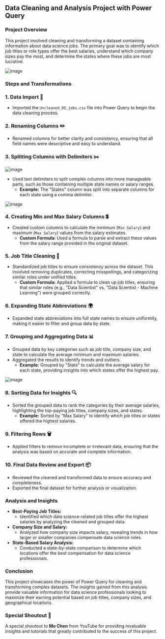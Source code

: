 Data Cleaning and Analysis Project with Power Query
---------------------------------------------------

### Project Overview

This project involved cleaning and transforming a dataset containing information about data science jobs. The primary goal was to identify which job titles or role types offer the best salaries, understand which company sizes pay the most, and determine the states where these jobs are most lucrative.

![image](https://github.com/user-attachments/assets/717996ef-0cea-4f26-9c5b-ffd3e4da8139)

### Steps and Transformations

### 1\. **Data Import 🚀**

*   Imported the `Uncleaned_DS_jobs.csv` file into Power Query to begin the data cleaning process.

### 2\. **Renaming Columns ✏️**

*   Renamed columns for better clarity and consistency, ensuring that all field names were descriptive and easy to understand.

### 3\. **Splitting Columns with Delimiters ✂️**
![image](https://github.com/user-attachments/assets/e1ef3cd3-517b-4a27-8cb0-09df1fc85805)

*   Used text delimiters to split complex columns into more manageable parts, such as those containing multiple state names or salary ranges.
    *   **Example:** The "States" column was split into separate columns for each state using a comma delimiter.

![image](https://github.com/user-attachments/assets/5e5efb7f-352c-4d92-8d38-6f1b830a8f06)

### 4\. **Creating Min and Max Salary Columns 💲**

*   Created custom columns to calculate the minimum (`Min Salary`) and maximum (`Max Salary`) values from the salary estimates.
    *   **Custom Formula:** Used a formula to parse and extract these values from the salary range provided in the original dataset.

### 5\. **Job Title Cleaning 🧹**

*   Standardized job titles to ensure consistency across the dataset. This involved removing duplicates, correcting misspellings, and categorizing similar roles under unified titles.
    *   **Custom Formula:** Applied a formula to clean up job titles, ensuring that similar roles (e.g., "Data Scientist" vs. "Data Scientist - Machine Learning") were grouped correctly.

### 6\. **Expanding State Abbreviations 🌍**

*   Expanded state abbreviations into full state names to ensure uniformity, making it easier to filter and group data by state.

### 7\. **Grouping and Aggregating Data 📊**

*   Grouped data by key categories such as job title, company size, and state to calculate the average minimum and maximum salaries.
*   Aggregated the results to identify trends and outliers.
    *   **Example:** Grouped by "State" to calculate the average salary for each state, providing insights into which states offer the highest pay.

![image](https://github.com/user-attachments/assets/15ff4ae3-495e-43c7-a47f-bbbb9a8725a0)


### 8\. **Sorting Data for Insights 🔍**

*   Sorted the grouped data to rank the categories by their average salaries, highlighting the top-paying job titles, company sizes, and states.
    *   **Example:** Sorted by "Max Salary" to identify which job titles or states offered the highest salaries.

### 9\. **Filtering Rows 🗑️**

*   Applied filters to remove incomplete or irrelevant data, ensuring that the analysis was based on accurate and complete information.

### 10\. **Final Data Review and Export 📦**

*   Reviewed the cleaned and transformed data to ensure accuracy and completeness.
*   Exported the final dataset for further analysis or visualization.

### Analysis and Insights

*   **Best-Paying Job Titles:**
    *   Identified which data science-related job titles offer the highest salaries by analyzing the cleaned and grouped data.
*   **Company Size and Salary:**
    *   Analyzed how company size impacts salary, revealing trends in how larger or smaller companies compensate data science roles.
*   **State-Based Salary Analysis:**
    *   Conducted a state-by-state comparison to determine which locations offer the best compensation for data science professionals.

### Conclusion

This project showcases the power of Power Query for cleaning and transforming complex datasets. The insights gained from this analysis provide valuable information for data science professionals looking to maximize their earning potential based on job titles, company sizes, and geographical locations.
### Special Shoutout 🎉

A special shoutout to **Mo Chen** from YouTube for providing invaluable insights and tutorials that greatly contributed to the success of this project.
